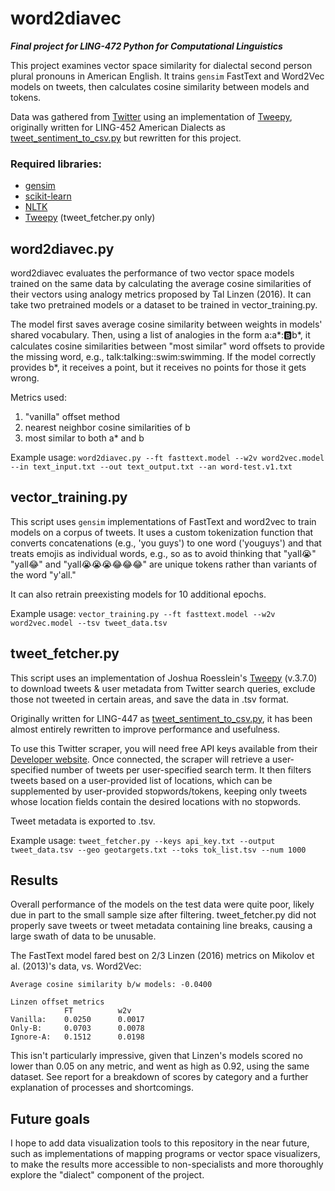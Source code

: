# word2diavec
***Final project for LING-472 Python for Computational Linguistics***

This project examines vector space similarity for dialectal second person plural pronouns in American English.
It trains `gensim` FastText and Word2Vec models on tweets, then calculates cosine similarity between models and tokens.

Data was gathered from [Twitter](https://www.twitter.com) using an implementation of [Tweepy](http://www.tweepy.org/),
originally written for LING-452 American Dialects as [tweet_sentiment_to_csv.py](https://github.com/marrowe/tweet-sentiment)
but rewritten for this project.

### Required libraries:
* [gensim](https://radimrehurek.com/gensim/)
* [scikit-learn](https://scikit-learn.org/stable/)
* [NLTK](http://www.nltk.org/)
* [Tweepy](http://www.tweepy.org/) (tweet_fetcher.py only)


## word2diavec.py

word2diavec evaluates the performance of two vector space models trained on the same data
by calculating the average cosine similarities of their vectors 
using analogy metrics proposed by Tal Linzen (2016). 
It can take two pretrained models or a dataset to be trained in vector_training.py.

The model first saves average cosine similarity between weights in models' shared vocabulary. 
Then, using a list of analogies in the form a:a*::b:b*, 
it calculates cosine similarities between "most similar" word offsets to provide the missing word, 
e.g., talk:talking::swim:swimming. 
If the model correctly provides b*, it receives a point, but it receives no points for those it gets wrong.

Metrics used:
1. "vanilla" offset method
2. nearest neighbor cosine similarities of b
3. most similar to both a* and b

Example usage:
`word2diavec.py --ft fasttext.model --w2v word2vec.model --in text_input.txt --out text_output.txt --an word-test.v1.txt`

## vector_training.py

This script uses `gensim` implementations of FastText and word2vec to train models on a corpus of tweets.
It uses a custom tokenization function that converts concatenations (e.g., 'you guys') to one word ('youguys') 
and that treats emojis as individual words, e.g., so as to avoid thinking that 
"yall😭" "yall😂" and "yall😭😭😭😂😂😂" are unique tokens rather than variants of the word "y'all." 

It can also retrain preexisting models for 10 additional epochs.

Example usage:
`vector_training.py --ft fasttext.model --w2v word2vec.model --tsv tweet_data.tsv`

## tweet_fetcher.py

This script uses an implementation of Joshua Roesslein's [Tweepy](http://www.tweepy.org/) (v.3.7.0)
to download tweets & user metadata from Twitter search queries, exclude those not tweeted in certain areas, 
and save the data in .tsv format.

Originally written for LING-447 as [tweet_sentiment_to_csv.py](https://github.com/marrowe/tweet-sentiment),
it has been almost entirely rewritten to improve performance and usefulness.

To use this Twitter scraper, you will need free API keys available from their [Developer website](https://developer.twitter.com/).
Once connected, the scraper will retrieve a user-specified number of tweets per user-specified search term.
It then filters tweets based on a user-provided list of locations, 
which can be supplemented by user-provided stopwords/tokens,
keeping only tweets whose location fields contain the desired locations with no stopwords.

Tweet metadata is exported to .tsv.

Example usage:
`tweet_fetcher.py --keys api_key.txt --output tweet_data.tsv --geo geotargets.txt --toks tok_list.tsv --num 1000`

## Results
Overall performance of the models on the test data were quite poor, 
likely due in part to the small sample size after filtering. 
tweet_fetcher.py did not properly save tweets or tweet metadata containing line breaks, 
causing a large swath of data to be unusable.

The FastText model fared best on 2/3 Linzen (2016) metrics on Mikolov et al. (2013)'s data, vs. Word2Vec:

    Average cosine similarity b/w models: -0.0400
    
    Linzen offset metrics
                FT          w2v
    Vanilla:    0.0250      0.0017
    Only-B:     0.0703      0.0078
    Ignore-A:   0.1512      0.0198

This isn't particularly impressive, given that Linzen's models scored no lower than 0.05 on any metric, 
and went as high as 0.92, using the same dataset. See report for a breakdown of scores by category 
and a further explanation of processes and shortcomings.


## Future goals
I hope to add data visualization tools to this repository in the near future, 
such as implementations of mapping programs or vector space visualizers, 
to make the results more accessible to non-specialists and more thoroughly explore the "dialect" component of the project.